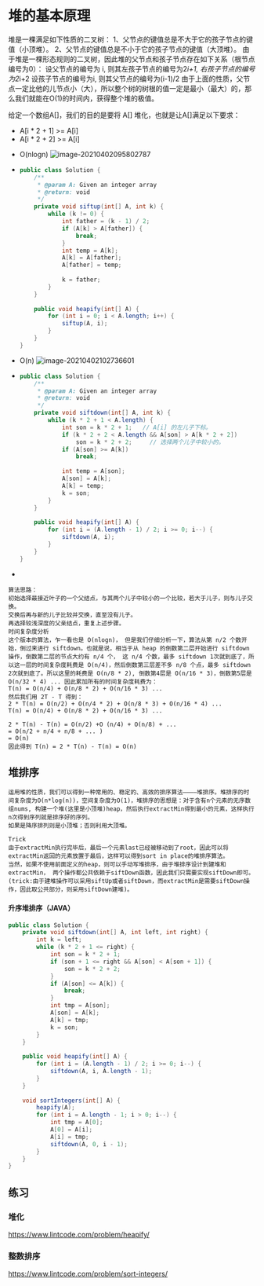 # 堆的基本原理

堆是一棵满足如下性质的二叉树：
1、父节点的键值总是不大于它的孩子节点的键值（小顶堆）。
2、父节点的键值总是不小于它的孩子节点的键值（大顶堆）。
由于堆是一棵形态规则的二叉树，因此堆的父节点和孩子节点存在如下关系（根节点编号为0）：
设父节点的编号为 i, 则其左孩子节点的编号为2*i+1, 右孩子节点的编号为2*i+2
设孩子节点的编号为i, 则其父节点的编号为(i-1)/2
由于上面的性质，父节点一定比他的儿节点小（大），所以整个树的树根的值一定是最小（最大）的，那么我们就能在O(1)的时间内，获得整个堆的极值。

给定一个数组A[]，我们的目的是要将 A[] 堆化，也就是让A[]满足以下要求：

- A[i * 2 + 1] >= A[i]
- A[i * 2 + 2] >= A[i]

* O(nlogn)
  ![image-20210402095802787](https://raw.githubusercontent.com/TWDH/Leetcode-From-Zero/pictures/img/image-20210402095802787.png)

* ```java
  public class Solution {
      /**
       * @param A: Given an integer array
       * @return: void
       */
      private void siftup(int[] A, int k) {
          while (k != 0) {
              int father = (k - 1) / 2;
              if (A[k] > A[father]) {
                  break;
              }
              int temp = A[k];
              A[k] = A[father];
              A[father] = temp;
              
              k = father;
          }
      }
      
      public void heapify(int[] A) {
          for (int i = 0; i < A.length; i++) {
              siftup(A, i);
          }
      }
  }
  ```



* O(n)
  ![image-20210402102736601](https://raw.githubusercontent.com/TWDH/Leetcode-From-Zero/pictures/img/image-20210402102736601.png)

* ```java
  public class Solution {
      /**
       * @param A: Given an integer array
       * @return: void
       */
      private void siftdown(int[] A, int k) {
          while (k * 2 + 1 < A.length) {
              int son = k * 2 + 1;   // A[i] 的左儿子下标。
              if (k * 2 + 2 < A.length && A[son] > A[k * 2 + 2])
                  son = k * 2 + 2;     // 选择两个儿子中较小的。
              if (A[son] >= A[k])      
                  break;
              
              int temp = A[son];
              A[son] = A[k];
              A[k] = temp;
              k = son;
          }
      }
      
      public void heapify(int[] A) {
          for (int i = (A.length - 1) / 2; i >= 0; i--) {
              siftdown(A, i);
          }
      }
  }
  ```

* 

```
算法思路：
初始选择最接近叶子的一个父结点，与其两个儿子中较小的一个比较，若大于儿子，则与儿子交换。
交换后再与新的儿子比较并交换，直至没有儿子。
再选择较浅深度的父亲结点，重复上述步骤。
时间复杂度分析
这个版本的算法，乍一看也是 O(nlogn)， 但是我们仔细分析一下，算法从第 n/2 个数开始，倒过来进行 siftdown。也就是说，相当于从 heap 的倒数第二层开始进行 siftdown 操作，倒数第二层的节点大约有 n/4 个， 这 n/4 个数，最多 siftdown 1次就到底了，所以这一层的时间复杂度耗费是 O(n/4)，然后倒数第三层差不多 n/8 个点，最多 siftdown 2次就到底了。所以这里的耗费是 O(n/8 * 2), 倒数第4层是 O(n/16 * 3)，倒数第5层是 O(n/32 * 4) ... 因此累加所有的时间复杂度耗费为：
T(n) = O(n/4) + O(n/8 * 2) + O(n/16 * 3) ...
然后我们用 2T - T 得到：
2 * T(n) = O(n/2) + O(n/4 * 2) + O(n/8 * 3) + O(n/16 * 4) ...
T(n) = O(n/4) + O(n/8 * 2) + O(n/16 * 3) ...

2 * T(n) - T(n) = O(n/2) +O (n/4) + O(n/8) + ...
= O(n/2 + n/4 + n/8 + ... )
= O(n)
因此得到 T(n) = 2 * T(n) - T(n) = O(n)
```

## 堆排序

```
运用堆的性质，我们可以得到一种常用的、稳定的、高效的排序算法————堆排序。堆排序的时间复杂度为O(n*log(n))，空间复杂度为O(1)，堆排序的思想是：对于含有n个元素的无序数组nums, 构建一个堆(这里是小顶堆)heap，然后执行extractMin得到最小的元素，这样执行n次得到序列就是排序好的序列。
如果是降序排列则是小顶堆；否则利用大顶堆。

Trick
由于extractMin执行完毕后，最后一个元素last已经被移动到了root，因此可以将extractMin返回的元素放置于最后，这样可以得到sort in place的堆排序算法。
当然，如果不使用前面定义的heap，则可以手动写堆排序，由于堆排序设计到建堆和extractMin， 两个操作都公共依赖于siftDown函数，因此我们只需要实现siftDown即可。(trick:由于建堆操作可以采用siftUp或者siftDown，而extractMin是需要siftDown操作，因此取公共部分，则采用siftDown建堆)。
```

#### 升序堆排序（JAVA）

```java
public class Solution {
    private void siftdown(int[] A, int left, int right) {
        int k = left;
        while (k * 2 + 1 <= right) {
            int son = k * 2 + 1;
            if (son + 1 <= right && A[son] < A[son + 1]) {
                son = k * 2 + 2;
            }
            if (A[son] <= A[k]) {
                break;
            }
            int tmp = A[son];
            A[son] = A[k];
            A[k] = tmp;
            k = son;
        }
    }
    
    public void heapify(int[] A) {
        for (int i = (A.length - 1) / 2; i >= 0; i--) {
            siftdown(A, i, A.length - 1);
        }
    }
    
    void sortIntegers(int[] A) {
        heapify(A);
        for (int i = A.length - 1; i > 0; i--) {
            int tmp = A[0];
            A[0] = A[i];
            A[i] = tmp;
            siftdown(A, 0, i - 1);
        }
    }
}
```

## 练习

### 堆化

https://www.lintcode.com/problem/heapify/

### 整数排序

https://www.lintcode.com/problem/sort-integers/